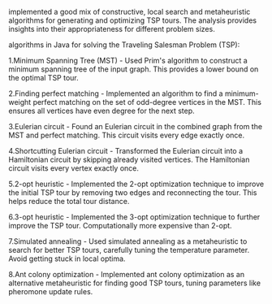 implemented a good mix of constructive, local search and metaheuristic algorithms for generating and optimizing TSP tours. 
The analysis provides insights into their appropriateness for different problem sizes.

algorithms in Java for solving the Traveling Salesman Problem (TSP):

1.Minimum Spanning Tree (MST) - Used Prim's algorithm to construct a minimum spanning tree of the input graph. This provides a lower bound on the optimal TSP tour.

2.Finding perfect matching - Implemented an algorithm to find a minimum-weight perfect matching on the set of odd-degree vertices in the MST. 
This ensures all vertices have even degree for the next step.

3.Eulerian circuit - Found an Eulerian circuit in the combined graph from the MST and perfect matching. This circuit visits every edge exactly once.

4.Shortcutting Eulerian circuit - Transformed the Eulerian circuit into a Hamiltonian circuit by skipping already visited vertices. 
The Hamiltonian circuit visits every vertex exactly once.

5.2-opt heuristic - Implemented the 2-opt optimization technique to improve the initial TSP tour by removing two edges and reconnecting the tour. 
This helps reduce the total tour distance.

6.3-opt heuristic - Implemented the 3-opt optimization technique to further improve the TSP tour. Computationally more expensive than 2-opt.

7.Simulated annealing - Used simulated annealing as a metaheuristic to search for better TSP tours, carefully tuning the temperature parameter. Avoid getting stuck in local optima.

8.Ant colony optimization - Implemented ant colony optimization as an alternative metaheuristic for finding good TSP tours, tuning parameters like pheromone update rules.
